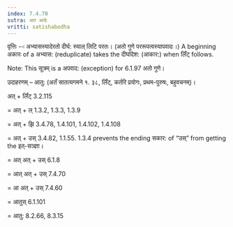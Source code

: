 ```yaml
---
index: 7.4.70
sutra: अत आदेः
vritti: satishabodha
---
```



वृत्तिः --ः अभ्यासस्यादेरतो दीर्घ: स्याल् लिटि परतः। (अतो गुणे पररूपत्वस्यापवादः।) A beginning अकारः of a अभ्यास: (reduplicate) takes the दीर्घादेश: (आकार:) when लिँट् follows.

Note: This सूत्रम् is a अपवाद: (exception) for 6.1.97 अतो गुणे।


उदाहरणम् – आतु: (अतँ सातत्यगमने १. ३८, लिँट्, कर्तरि प्रयोगः, प्रथम-पुरुषः, बहुवचनम्)।


अत् + लिँट् 3.2.115

= अत् + ल् 1.3.2, 1.3.3, 1.3.9

= अत् + झि 3.4.78, 1.4.101, 1.4.102, 1.4.108

= अत् + उस् 3.4.82, 1.1.55. 1.3.4 prevents the ending सकार: of “उस्” from getting the इत्-सञ्ज्ञा।

= अत् अत् + उस् 6.1.8

= आत् अत् + उस् 7.4.70

= आ अत् + उस् 7.4.60

= आतुस् 6.1.101

= आतु: 8.2.66, 8.3.15

